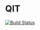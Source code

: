 # QIT

[![Build Status](https://travis-ci.org/Rynkovoy/YanberTaxi-NetcrackerStudyProject.svg?branch=master)](https://github.com/Rynkovoy/Questionnaire-Interview-Test-server)
